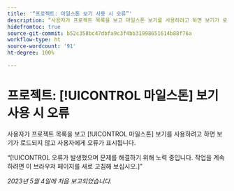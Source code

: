 ```yaml
---
title: '“프로젝트: 마일스톤 보기 사용 시 오류”'
description: “사용자가 프로젝트 목록을 보고 마일스톤 보기를 사용하려고 하면 보기가 로드되지 않고 사용자에게 오류가 표시됩니다.”
hidefromtoc: true
source-git-commit: b52c358bc47dbfa9c3f4bb31998651614b88f76a
workflow-type: ht
source-wordcount: '91'
ht-degree: 100%

---
```



# 프로젝트: [!UICONTROL 마일스톤] 보기 사용 시 오류

사용자가 프로젝트 목록을 보고 [!UICONTROL 마일스톤] 보기를 사용하려고 하면 보기가 로드되지 않고 사용자에게 오류가 표시됩니다.

“[!UICONTROL 오류가 발생했으며 문제를 해결하기 위해 노력 중입니다. 작업을 계속하려면 이 브라우저 페이지를 새로 고침해 보십시오.]”

_2023년 5월 4일에 처음 보고되었습니다._

